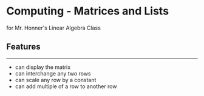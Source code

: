 # Computing - Matrices and Lists

for Mr. Honner's Linear Algebra Class

## Features
<hr>
<ul> 
    <li>can display the matrix </li>
    <li>can interchange any two rows</li>
    <li>can scale any row by a constant </li>
    <li>can add multiple of a row to another row</li>

</ul>